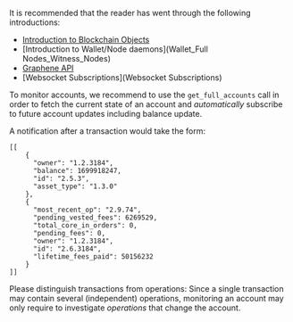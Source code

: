 It is recommended that the reader has went through the following introductions:

* [Introduction to Blockchain Objects](Blockchain-Objects)
* [Introduction to Wallet/Node daemons](Wallet_Full Nodes_Witness_Nodes)
* [Graphene API](API)
* [Websocket Subscriptions](Websocket Subscriptions)

To monitor accounts, we recommend to use the `get_full_accounts` call in order to fetch
the current state of an account and *automatically* subscribe to future account
updates including balance update.

A notification after a transaction would take the form:

    [[
        {
          "owner": "1.2.3184", 
          "balance": 1699918247, 
          "id": "2.5.3", 
          "asset_type": "1.3.0"
        }, 
        {
          "most_recent_op": "2.9.74", 
          "pending_vested_fees": 6269529, 
          "total_core_in_orders": 0, 
          "pending_fees": 0, 
          "owner": "1.2.3184", 
          "id": "2.6.3184", 
          "lifetime_fees_paid": 50156232
        }
    ]]

Please distinguish transactions from operations: Since a single transaction may contain several (independent) operations, monitoring an account may only require to investigate *operations* that change the account.